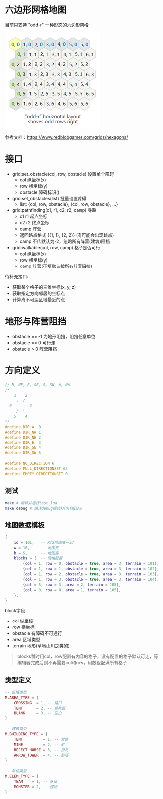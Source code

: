 # 六边形网格地图

目前只支持 "odd-r" 一种形态的六边形网格:

![](screenshots/odd-r.png)

参考文档：https://www.redblobgames.com/grids/hexagons/

# 接口
+ grid:set_obstacle(col, row, obstacle) 设置单个障碍
    + col 纵坐标(x)
    + row 横坐标(y)
    + obstacle 障碍标识()
+ grid:set_obstacles(list) 批量设置障碍
    + list: {col, row, obstacle}, {col, row, obstacle}, ...}
+ grid:pathfinding(c1, r1, c2, r2, camp) 寻路
    + c1 r1 起点坐标
    + c2 r2 终点坐标
    + camp 阵营
    + 返回路点格式 {{1, 1}, {2, 2}} (有可能会出现跳点)
    + camp 不传默认为-2，忽略所有阵营(建筑)阻挡
+ grid:walkable(col, row, camp) 格子是否可行
    + col 纵坐标(x)
    + row 横坐标(y)
    + camp 阵营(不填默认被所有阵营阻挡)

待补充接口:
+ 获取某个格子的三维坐标(x, y, z)
+ 获取指定方向邻居的坐标点
+ 计算离不可达区域最近的点

# 地形与阵营阻挡
+ obstacle == -1 为地形阻挡，阻挡任意单位
+ obstacle == 0 可行走
+ obstacle > 0 阵营阻挡

# 方向定义
```c
// N, NE, E, SE, S, SW, W, NW
/*
    1    2
     \  /
  0 --  -- 3
     /  \
    5    4
*/
#define DIR_W  0
#define DIR_NW 1
#define DIR_NE 2
#define DIR_E  3
#define DIR_SE 4
#define DIR_SW 5

#define NO_DIRECTION 6
#define FULL_DIRECTIONSET 63
#define EMPTY_DIRECTIONSET 0
```

## 测试
```sh
make # 编译并运行test.lua
make debug # 编译debug模式打印详细日志
```

## 地图数据模板
```lua
{
    id = 101,   -- RTS地图唯一id
    w = 10,     -- 地图宽
    h = 5,      -- 地图高
    blocks = {  -- 网格配置
        {col = 1, row = 0, obstacle = true, area = 3, terrain = 101},
        {col = 1, row = 1, obstacle = true, area = 3, terrain = 102},
        {col = 1, row = 2, obstacle = true, area = 3, terrain = 103},
        {col = 1, row = 3, obstacle = true, area = 3, terrain = 104},
        {col = 5, row = 3, area = 2, terrain = 105},
        {col = 0, row = 0, area = 1, terrain = 105},
    },
}
```
block字段
+ col 纵坐标
+ row 横坐标
+ obstacle 有障碍不可通行
+ area 区域类型
+ terrain 地形(草地山川之类的)
>blocks暂时用col，row配置有内容的格子，没有配置的格子默认可走，等编辑器完成后则不再需要col和row，用数组配满所有格子

## 类型定义
```lua
-- 区域类型
M.AREA_TYPE = {
    CROSSING  = 1, -- 路口
    TENT      = 2, -- 营帐区
    BLANK     = 3, -- 空白
}

-- 建筑类型
M.BUILDING_TYPE = {
    TENT         = 1, -- 营帐
    MINE         = 2, -- 矿
    REJECT_HORSE = 3, -- 拒马
    ARROW_TOWER  = 4, -- 箭塔
}

-- 单位类型
M.ELEM_TYPE = {
    TEAM    = 1, -- 队伍
    MONSTER = 2, -- 怪物
}
```
